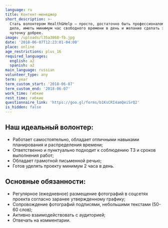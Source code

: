 ```yaml
---
language: ru
title: Контент-менеджер
short_description: >-
  Стать волонтером Health&Help – просто, достаточно быть профессионалом своего
  дела, иметь минимум час свободного времени в день и желание сделать этот мир
  чуточку добрее.
image: /uploads/l35a3868-fb.jpg
date: '2018-06-07T12:23:01-04:00'
place: online
age_restrictions: plus_16
required_languages:
  english: a2
  spanish: a2
main_language: russian
volunteer_type: any
term: year
term_custom_start: '2018-06-07'
term_custom_end: '2018-06-07'
work_time: гибкие
rest_time: гибкие
questionnaire_link: 'https://goo.gl/forms/b1KsCRI4amQeiSrQ2'
is_hidden: false
---
```

## Наш идеальный волонтер:

* Работает самостоятельно, обладает отличными навыками планирования и распределения времени;
* Ответственно и пунктуально подходит к соблюдению ТЗ и сроков выполнения работ;
* Обладает грамотной письменной речью;
* Готов уделять проекту минимум 2 часа в день.

## Основные обязанности:

* Регулярное (ежедневное) размещение фотографий в соцсетях проекта согласно заранее утвержденному графику;
* Сопровождение фотографий подписями, небольшими текстами (50-60 слов);
* Активно взаимодействовать с аудиторией;
* Отвечать на комментарии.

